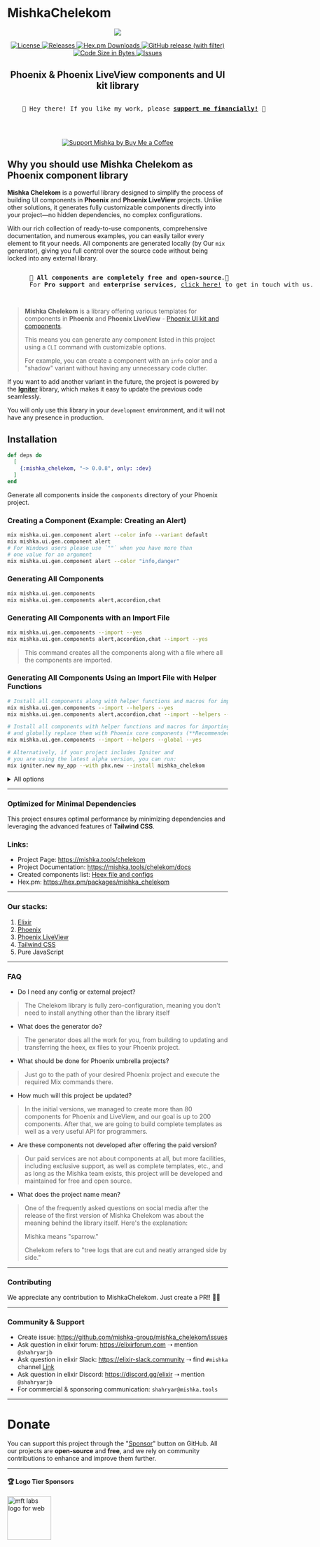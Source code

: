 # MishkaChelekom

<p align="center">
<img src="https://github.com/user-attachments/assets/16860771-e9e8-43f5-8441-d16ad8793ae6">
</p>

<p align="center">
  <a href="https://github.com/mishka-group/mishka_chelekom/blob/master/LICENSE">
    <img alt="License" src="https://img.shields.io/github/license/mishka-group/mishka_chelekom">
  </a>

  <a href="https://hex.pm/packages/mishka_chelekom">
      <img alt="Releases" src="https://img.shields.io/hexpm/v/mishka_chelekom.svg">
  </a>

  <a href="https://hex.pm/packages/mishka_chelekom">
      <img alt="Hex.pm Downloads" src="https://img.shields.io/hexpm/dt/mishka_chelekom">
  </a>

  <a href="https://github.com/mishka-group/mishka_chelekom/releases">
    <img alt="GitHub release (with filter)" src="https://img.shields.io/github/v/release/mishka-group/mishka_chelekom">
  </a>

  <a href="#">
    <img alt="Code Size in Bytes" src="https://img.shields.io/github/languages/code-size/mishka-group/mishka_chelekom">
  </a>

  <a href="https://github.com/mishka-group/mishka_chelekom/issues">
    <img alt="Issues" src="https://img.shields.io/github/issues/mishka-group/mishka_chelekom">
  </a>
</p>

<h2 align="center">Phoenix & Phoenix LiveView components and UI kit library </h2>

<div align="center">
  <pre style="display: inline-block; text-align: left;">
    💖 Hey there! If you like my work, please <b><a href="https://github.com/sponsors/mishka-group">support me financially!</a></b> 💖
  </pre>
</div>

<br />

<p align="center">
  <a href="https://www.buymeacoffee.com/mishkagroup">
    <img src="https://github.com/user-attachments/assets/f4d4df7e-dcc4-4d1a-80e1-59c4d99725ab" alt="Support Mishka by Buy Me a Coffee" />
  </a>
</p>

## Why you should use Mishka Chelekom as Phoenix component library

**Mishka Chelekom** is a powerful library designed to simplify the process of building UI components in **Phoenix** and **Phoenix LiveView** projects. Unlike other solutions, it generates fully customizable components directly into your project—no hidden dependencies, no complex configurations.

With our rich collection of ready-to-use components, comprehensive documentation, and numerous examples, you can easily tailor every element to fit your needs. All components are generated locally (by Our `mix` generator), giving you full control over the source code without being locked into any external library.

<div align="center">
  <pre style="display: inline-block; text-align: left;">
      <strong>💼 All components are completely free and open-source.🥂</strong>
      For <strong>Pro support</strong> and <strong>enterprise services</strong>, <a href="https://mishka.tools/chelekom/custom-service">click here!</a> to get in touch with us.
  </pre>
</div>

> **Mishka Chelekom** is a library offering various templates for components in **Phoenix** and **Phoenix LiveView** - [Phoenix UI kit and components](https://mishka.tools/chelekom).
>
> This means you can generate any component listed in this project using a `CLI` command with customizable options.
>
> For example, you can create a component with an `info` color and a "shadow" variant without having any unnecessary code clutter.


If you want to add another variant in the future, the project is powered by the [**Igniter**](https://github.com/ash-project/igniter) library, which makes it easy to update the previous code seamlessly.


You will only use this library in your `development` environment, and it will not have any presence in production.

## Installation

```elixir
def deps do
  [
    {:mishka_chelekom, "~> 0.0.8", only: :dev}
  ]
end
```

Generate all components inside the `components` directory of your Phoenix project.

### Creating a Component (Example: Creating an Alert)

```bash
mix mishka.ui.gen.component alert --color info --variant default
mix mishka.ui.gen.component alert
# For Windows users please use `""` when you have more than
# one value for an argument
mix mishka.ui.gen.component alert --color "info,danger"
```

### Generating All Components

```bash
mix mishka.ui.gen.components
mix mishka.ui.gen.components alert,accordion,chat
```

### Generating All Components with an Import File

```bash
mix mishka.ui.gen.components --import --yes
mix mishka.ui.gen.components alert,accordion,chat --import --yes
```

> This command creates all the components along with a file where all the components are imported.

### Generating All Components Using an Import File with Helper Functions

```bash
# Install all components along with helper functions and macros for importing
mix mishka.ui.gen.components --import --helpers --yes
mix mishka.ui.gen.components alert,accordion,chat --import --helpers --yes

# Install all components with helper functions and macros for importing,
# and globally replace them with Phoenix core components (**Recommended**)
mix mishka.ui.gen.components --import --helpers --global --yes

# Alternatively, if your project includes Igniter and
# you are using the latest alpha version, you can run:
mix igniter.new my_app --with phx.new --install mishka_chelekom
```

<details>
  <summary>All options</summary>


  ## Options `mishka.ui.gen.component` task

  Generates a single component with specified options like color, variant, and size.

  * `--variant` or `-v` - Specifies component variant
  * `--color` or `-c` - Specifies component color
  * `--size` or `-s` - Specifies component size
  * `--padding` or `-p` - Specifies component padding
  * `--space` or `-sp` - Specifies component space
  * `--type` or `-t` - Specifies component type
  * `--rounded` or `-r` - Specifies component type
  * `--no-sub-config` - Creates dependent components with default settings
  * `--module` or `-m` - Specifies a custom name for the component module
  * `--sub` - Specifies this task is a sub task
  * `--no-deps` - Specifies this task is created without sub task
  * `--yes` - Makes directly without questions

  ## Options `mishka.ui.gen.components` task

  Generates multiple components at once, optionally with an import file and helper functions.

  * `--import` - Generates import file
  * `--helpers` - Specifies helper functions of each component in import file
  * `--global` - Makes components accessible throughout the project without explicit imports
  * `--yes` - Makes directly without questions
  * `--exclude` - Comma-separated list of components to exclude (e.g., `--exclude alert,badge`)

  ## Options `mishka.ui.add` task

  Imports components from external sources using JSON configuration files or URLs.

  * `--no-github` - Specifies a URL without github replacing
  * `--headers` - Specifies a repo url request headers

  ## Options `mishka.ui.export` task

  Generates a JSON file from a directory of components for sharing or use with `mishka.ui.add`.

  * `--base64` or `-b` - Converts component content to Base64
  * `--name` or `-n` - Defines a name for JSON file, if it is not set default is template.json
  * `--org` or `-o` - It is only for structuring the file and has no effect on your export
  * `--template` or `-t` - Creates a default JSON file for manual processing steps

  ## Options `mishka.assets.install` task

  This task runs package manager install or remove commands in assets directory. It supports npm, yarn, bun and mix package managers.

  Examples:
  * `mix mishka.assets.install npm` - Runs npm install in assets directory
  * `mix mishka.assets.install npm pkg remove lodash` - Removes lodash package
  * `mix mishka.assets.install yarn mix install` - Runs mix yarn install

  ## Options `mishka.ui.css.config` task

  Manages CSS configuration for customizing component styles and CSS variables.

  * `--init` or `-i` - Creates a sample configuration file
  * `--force` or `-f` - Force overwrite existing configuration file (use with --init)
  * `--regenerate` or `-r` - Regenerates CSS files with current configuration
  * `--validate` or `-v` - Validates the current configuration
  * `--show` or `-s` - Shows the current configuration

  ---

</details>

---

### Optimized for Minimal Dependencies

This project ensures optimal performance by minimizing dependencies and leveraging the advanced features of **Tailwind CSS**.

### Links:

- Project Page: https://mishka.tools/chelekom
- Project Documentation: https://mishka.tools/chelekom/docs
- Created components list: [Heex file and configs](https://github.com/mishka-group/mishka_chelekom/tree/master/priv/components)
- Hex.pm: https://hex.pm/packages/mishka_chelekom

---

### Our stacks:

1. [Elixir](https://github.com/elixir-lang/elixir)
2. [Phoenix](https://github.com/phoenixframework/phoenix)
3. [Phoenix LiveView](https://github.com/phoenixframework/phoenix_live_view)
4. [Tailwind CSS](https://github.com/tailwindlabs/tailwindcss)
5. Pure JavaScript

---

### FAQ

* Do I need any config or external project?

> The Chelekom library is fully zero-configuration, meaning you don't need to install anything other than the library itself

* What does the generator do?

> The generator does all the work for you, from building to updating and transferring the heex, ex files to your Phoenix project.

* What should be done for Phoenix umbrella projects?

> Just go to the path of your desired Phoenix project and execute the required Mix commands there.

* How much will this project be updated?

> In the initial versions, we managed to create more than 80 components for Phoenix and LiveView, and our goal is up to 200 components. After that, we are going to build complete templates as well as a very useful API for programmers.

* Are these components not developed after offering the paid version?

> Our paid services are not about components at all, but more facilities, including exclusive support, as well as complete templates, etc., and as long as the Mishka team exists, this project will be developed and maintained for free and open source.

* What does the project name mean?

> One of the frequently asked questions on social media after the release of the first version of Mishka Chelekom was about the meaning behind the library itself. Here's the explanation:
>
> Mishka means "sparrow."
>
> Chelekom refers to "tree logs that are cut and neatly arranged side by side."


---

### Contributing

We appreciate any contribution to MishkaChelekom. Just create a PR!! 🎉🥳

---

### Community & Support

- Create issue: https://github.com/mishka-group/mishka_chelekom/issues
- Ask question in elixir forum: https://elixirforum.com ➝ mention `@shahryarjb`
- Ask question in elixir Slack: https://elixir-slack.community ➝ find `#mishka` channel [Link](https://elixir-lang.slack.com/archives/C08N0U2697W)
- Ask question in elixir Discord: https://discord.gg/elixir ➝ mention `@shahryarjb`
- For commercial & sponsoring communication: `shahryar@mishka.tools`

---

# Donate

You can support this project through the "[Sponsor](https://github.com/sponsors/mishka-group)" button on GitHub. All our projects are **open-source** and **free**, and we rely on community contributions to enhance and improve them further.

---

#### 🏆 Logo Tier Sponsors

<a href="https://www.mftlabs.io/" target="_blank" rel="noopener noreferrer">
  <img width="100" height="100" alt="mft labs logo for web" src="https://github.com/user-attachments/assets/92f558c1-062d-4ccf-8412-a259fbf33914" />
</a>
